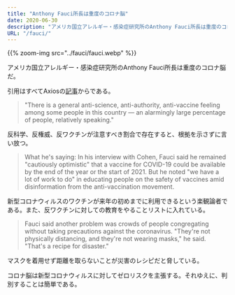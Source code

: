 ```yaml
---
title: "Anthony Fauci所長は重度のコロナ脳"
date: 2020-06-30
description: "アメリカ国立アレルギー・感染症研究所のAnthony Fauci所長は重度のコロナ脳だ。"
URL: "/fauci/"
---
```


{{% zoom-img src="../fauci/fauci.webp" %}}

アメリカ国立アレルギー・感染症研究所のAnthony Fauci所長は重度のコロナ脳だ。<!--more-->

引用はすべてAxiosの[記事](https://www.axios.com/fauci-coronavirus-vaccine-herd-immunity-unlikely-023151cc-086d-400b-a416-2f561eb9a7fa.html)からである。

> "There is a general anti-science, anti-authority, anti-vaccine feeling among some people in this country — an alarmingly large percentage of people, relatively speaking."

反科学、反権威、反ワクチンが注意すべき割合で存在すると、根拠を示さずに言い放つ。

> What he's saying: In his interview with Cohen, Fauci said he remained "cautiously optimistic" that a vaccine for COVID-19 could be available by the end of the year or the start of 2021. But he noted "we have a lot of work to do" in educating people on the safety of vaccines amid disinformation from the anti-vaccination movement.

新型コロナウィルスのワクチンが来年の初めまでに利用できるという楽観論者である。また、反ワクチンに対しての教育をやることリストに入れている。

> Fauci said another problem was crowds of people congregating without taking precautions against the coronavirus. "They're not physically distancing, and they're not wearing masks," he said. "That's a recipe for disaster."

マスクを着用せず距離を取らないことが災害のレシピだと脅している。

コロナ脳は新型コロナウィルスに対してゼロリスクを主張する。それゆえに、判別することは簡単である。